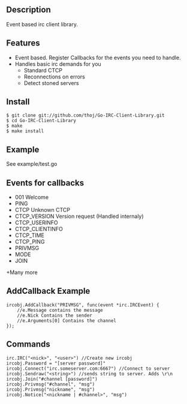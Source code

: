 Description
----------

Event based irc client library.


Features
---------
* Event based. Register Callbacks for the events you need to handle.
* Handles basic irc demands for you
	* Standard CTCP
	* Reconnections on errors
	* Detect stoned servers

Install
----------
	$ git clone git://github.com/thoj/Go-IRC-Client-Library.git
	$ cd Go-IRC-Client-Library
	$ make 
	$ make install

Example
----------
See example/test.go

Events for callbacks
---------
* 001 Welcome
* PING
* CTCP Unknown CTCP
* CTCP_VERSION Version request (Handled internaly)
* CTCP_USERINFO
* CTCP_CLIENTINFO
* CTCP_TIME
* CTCP_PING
* PRIVMSG
* MODE
* JOIN

+Many more


AddCallback Example
---------
	ircobj.AddCallback("PRIVMSG", func(event *irc.IRCEvent) {
		//e.Message contains the message
		//e.Nick Contains the sender
		//e.Arguments[0] Contains the channel
	});

Commands
--------
	irc.IRC("<nick>", "<user>") //Create new ircobj
	ircobj.Password = "[server password]"
	ircobj.Connect("irc.someserver.com:6667") //Connect to server
	ircobj.Sendraw("<string>") //sends string to server. Adds \r\n
	ircobj.Join("#channel [password]") 
	ircobj.Privmsg("#channel", "msg")
	ircobj.Privmsg("nickname", "msg")
	ircobj.Notice("<nickname | #channel>", "msg")
